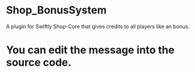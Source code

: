 # Shop_BonusSystem
A plugin for Swiftly Shop-Core that gives credits to all players like an bonus.
# You can edit the message into the source code.
